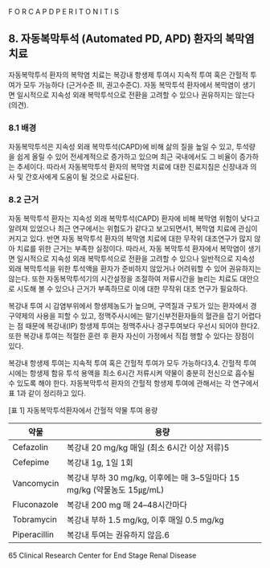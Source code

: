 F O R C A P D P E R I T O N I T I S

## 8. 자동복막투석 (Automated PD, APD) 환자의 복막염 치료

자동복막투석 환자의 복막염 치료는 복강내 항생제 투여시 지속적 투여 혹은 간헐적 투여가 모두 가능하다 (근거수준 III, 권고수준C). 자동 복막투석 환자에서 복막염이 생기면 일시적으로 지속성 외래 복막투석으로 전환을 고려할 수 있으나 권유하지는 않는다 (의견).

### 8.1 배경

자동복막투석은 지속성 외래 복막투석(CAPD)에 비해 삶의 질을 높일 수 있고, 투석량을 쉽게 올릴 수 있어 전세계적으로 증가하고 있으며 최근 국내에서도 그 비율이 증가하는 추세이다. 따라서 자동복막투석 환자의 복막염 치료에 대한 진료지침은 신장내과 의사 및 간호사에게 도움이 될 것으로 사료된다.

### 8.2 근거

자동 복막투석 환자는 지속성 외래 복막투석(CAPD) 환자에 비해 복막염 위험이 낮다고 알려져 있었으나 최근 연구에서는 위험도가 같다고 보고되면서1, 복막염 치료에 관심이 커지고 있다. 반면 자동 복막투석 환자의 복막염 치료에 대한 무작위 대조연구가 많지 않아 치료를 위한 근거는 부족한 실정이다. 따라서, 자동 복막투석 환자에서 복막염이 생기면 일시적으로 지속성 외래 복막투석으로 전환을 고려할 수 있으나 일반적으로 지속성 외래 복막투석을 위한 투석액을 환자가 준비하지 않았거나 어려워할 수 있어 권유하지는 않는다. 또한 자동복막투석기의 시간설정을 조절하여 저류시간을 늘리는 치료도 대안으로 시도해 볼 수 있으나 근거가 부족하므로 이에 대한 무작위 대조 연구가 필요하다.

복강내 투여 시 감염부위에서 항생제농도가 높으며, 구역질과 구토가 있는 환자에서 경구약제의 사용을 피할 수 있고, 정맥주사시에는 말기신부전환자들의 혈관을 잡기 어렵다는 점 때문에 복강내(IP) 항생제 투여는 정맥주사나 경구투여보다 우선시 되어야 한다2. 또한 복강내 투여는 적절한 훈련 후 환자 자신이 가정에서 직접 행할 수 있다는 장점이 있다.

복강내 항생제 투여는 지속적 투여 혹은 간헐적 투여가 모두 가능하다3,4. 간헐적 투여시에는 항생제 함유 투석 용액을 최소 6시간 저류시켜 약물이 충분히 전신으로 흡수될 수 있도록 해야 한다. 자동복막투석 환자의 간헐적 항생제 투여에 관해서는 각 연구에서 표 1과 같이 정리하고 있다.

[표 1] 자동복막투석환자에서 간헐적 약물 투여 용량

| 약물 | 용량 |
|---|---|
| Cefazolin | 복강내 20 mg/kg 매일 (최소 6시간 이상 저류)5 |
| Cefepime | 복강내 1g, 1일 1회 |
| Vancomycin | 복강내 부하 30 mg/kg, 이후에는 매 3–5일마다 15 mg/kg (약물농도 15㎍/mL) |
| Fluconazole | 복강내 200 mg 매 24–48시간마다 |
| Tobramycin | 복강내 부하 1.5 mg/kg, 이후 매일 0.5 mg/kg |
| Piperacillin | 복강내 투여는 권유하지 않음.6 |

<PAGE>65
Clinical Research Center for End Stage Renal Disease